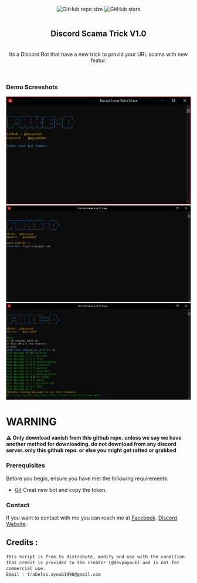 <div align="center">
  
  ![GitHub repo size](https://img.shields.io/github/repo-size/devpayoub/Discord-Scama-Trick/)
  ![GitHub stars](https://img.shields.io/github/stars/devpayoub/Discord-Scama-Trick/?style=social)
  <br />
  <br />

  <h2 align="center">Discord Scama Trick V1.0</h2>

  <br />Its a Discord Bot that have a new trick to provid your URL scama with new featur.

</div>

<br />

### Demo Screeshots

![Taskbuddy Desktop Demo](https://raw.githubusercontent.com/devpayoub/Discord-Scama-Trick/main/Images/1.PNG "Desktop Demo")
<br />
![Taskbuddy Desktop Demo](https://github.com/devpayoub/Discord-Scama-Trick/blob/main/Images/2.PNG?raw=true "Desktop Demo")
<br />
![Taskbuddy Desktop Demo](https://github.com/devpayoub/Discord-Scama-Trick/blob/main/Images/3.PNG?raw=true "Desktop Demo")

# WARNING 
**⚠️ Only download vanish from this github repo. unless we say we have another method for downloading. do not download from any discord server. only this github repo. or else you might get ratted or grabbed**

### Prerequisites

Before you begin, ensure you have met the following requirements:

* [Git](https://discord.com/developers/applications "Discord app") Creat new bot and copy the token.

### Contact

If you want to contact with me you can reach me at 
[Facebook](https://www.facebook.com/EminemTB).
[Discord](https://discord.com/invite/N9R6WZs97U).
[Website](https://discord.com/invite/N9R6WZs97U).


## Credits :
```
This Script is free to distribute, modify and use with the condition that credit is provided to the creator (@devpayoub) and is not for commercial use.
Email : trabelsi.ayoub1998@gmail.com
```
